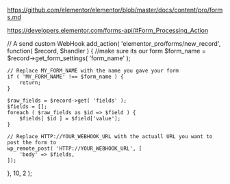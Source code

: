 https://github.com/elementor/elementor/blob/master/docs/content/pro/forms.md


https://developers.elementor.com/forms-api/#Form_Processing_Action

// A send custom WebHook
add_action( 'elementor_pro/forms/new_record', function( $record, $handler ) {
    //make sure its our form
    $form_name = $record->get_form_settings( 'form_name' );

    // Replace MY_FORM_NAME with the name you gave your form
    if ( 'MY_FORM_NAME' !== $form_name ) {
        return;
    }

    $raw_fields = $record->get( 'fields' );
    $fields = [];
    foreach ( $raw_fields as $id => $field ) {
        $fields[ $id ] = $field['value'];
    }

    // Replace HTTP://YOUR_WEBHOOK_URL with the actuall URL you want to post the form to
    wp_remote_post( 'HTTP://YOUR_WEBHOOK_URL', [
        'body' => $fields,
    ]);
}, 10, 2 );
